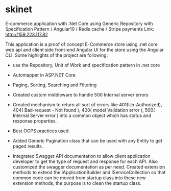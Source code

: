 # skinet
E-commerce application with .Net Core using Generic Repository with Specification Pattern / Angular10 / Redis cache / Stripe payments
Link: http://159.223.117.82

This application is a proof of concept E-Commerce store using .net core web api and client side front-end Angular UI for the store using the Angular CLI. Some highlights of the project are following:

* use the Repository, Unit of Work and specification pattern in .net core
	
* Automapper in ASP.NET Core
	
* Paging, Sorting, Searching and Filtering
	
* Created custom middleware to handle 500 Internal server errors
	
* Created mechanism to return all sort of errors like 401(Un-Authorized), 404( Bad-request - Not found ), 400( model Validation error ), 500( Internal Server error ) into a common object which has status and response properties.

* Best OOPS practices used.
	
* Added Generic Pagination class that can be used with any Entity to get paged results.
	
* Integrated Swagger API documentation to allow client application developer to get the type of request and response for each API. Also customized the swagger documentation as per need.
Created extension methods to extend the IApplicationBuilder and IServiceCollection so that common code can be moved from startup class into these new extension methods, the purpose is to clean the startup class.
